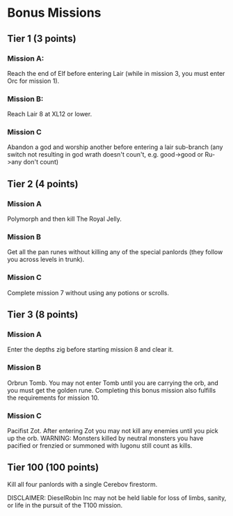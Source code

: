 # Bonus Missions

## Tier 1 (3 points)

### Mission A:

Reach the end of Elf before entering Lair (while in mission 3, you must enter Orc for mission 1).

### Mission B:

Reach Lair 8 at XL12 or lower.

### Mission C

Abandon a god and worship another before entering a lair sub-branch (any switch not resulting in god wrath doesn't coun't, e.g. good->good or Ru->any don't count)

## Tier 2 (4 points)

### Mission A

Polymorph and then kill The Royal Jelly.

### Mission B

Get all the pan runes without killing any of the special panlords (they follow you across levels in trunk).

### Mission C

Complete mission 7 without using any potions or scrolls.

## Tier 3 (8 points)

### Mission A

Enter the depths zig before starting mission 8 and clear it.

### Mission B

Orbrun Tomb. You may not enter Tomb until you are carrying the orb, and you
must get the golden rune. Completing this bonus mission also fulfills the
requirements for mission 10.

### Mission C

Pacifist Zot. After entering Zot you may not kill any enemies until you pick up the orb.
WARNING: Monsters killed by neutral monsters you have pacified or frenzied or summoned with lugonu still count as kills.

## Tier 100 (100 points)

Kill all four panlords with a single Cerebov firestorm.

DISCLAIMER: DieselRobin Inc may not be held liable for loss of limbs, sanity, or life in the pursuit of the T100 mission.